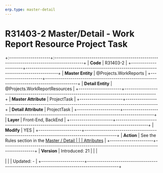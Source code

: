 ```yaml
---
erp.type: master-detail
---
```


# R31403-2 Master/Detail - Work Report Resource Project Task
+:---------------------+:---------------------------------------------------------------------------------------------+
| **Code**             | R31403-2                                                                                     |
+----------------------+----------------------------------------------------------------------------------------------+
| **Master Entity**    | @Projects.WorkReports                                                                        |
+----------------------+----------------------------------------------------------------------------------------------+
| **Detail Entity**    | @Projects.WorkReportResources                                                                |
+----------------------+----------------------------------------------------------------------------------------------+
| **Master Attribute** | ProjectTask                                                                                  |
+----------------------+----------------------------------------------------------------------------------------------+
| **Detail Attribute** | ProjectTask                                                                                  |
+----------------------+----------------------------------------------------------------------------------------------+
| **Layer**            | Front-End, BackEnd                                                                           |
+----------------------+----------------------------------------------------------------------------------------------+
| **Modify**           | YES                                                                                          |
+----------------------+----------------------------------------------------------------------------------------------+
| **Action**           | See the Rules section in the [Master / Detail                                                |
|                      | Attributes](xref:master-detail)                                                              |
+----------------------+----------------------------------------------------------------------------------------------+
| **Version**          | Introduced: 21                                                                               |
|                      | <br/><br/>                                                                                   |
|                      | Updated: -                                                                                   |
+----------------------+----------------------------------------------------------------------------------------------+
